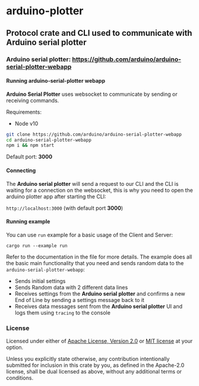 # arduino-plotter
## Protocol crate and CLI used to communicate with Arduino serial plotter

### Arduino serial plotter: https://github.com/arduino/arduino-serial-plotter-webapp


#### Running arduino-serial-plotter webapp

**Arduino Serial Plotter** uses websocket to communicate by sending or receiving commands.

Requirements:
- Node v10

```bash
git clone https://github.com/arduino/arduino-serial-plotter-webapp
cd arduino-serial-plotter-webapp
npm i && npm start
```

Default port: **3000**

#### Connecting

The **Arduino serial plotter** will send a request to our CLI and the CLI is waiting for a connection on the websocket, this is why you need to open the arduino plotter app after starting the CLI:

`http://localhost:3000` (with default port **3000**)

#### Running example
You can use `run` example for a basic usage of the Client and Server:


`cargo run --example run`

Refer to the documentation in the file for more details.
The example does all the basic main functionality that you need and sends
random data to the `arduino-serial-plotter-webapp`:

- Sends initial settings
- Sends Random data with 2 different data lines
- Receives settings from the **Arduino serial plotter** and confirms a new End of Line by sending a settings message back to it
- Receives data messages sent from the **Arduino serial plotter** UI and logs them using `tracing` to the console

### License
Licensed under either of [Apache License, Version 2.0](./LICENSE-APACHE) or [MIT license](./LICENSE-MIT) at your option.

Unless you explicitly state otherwise, any contribution intentionally submitted for inclusion in this crate by you, as defined in the Apache-2.0 license, shall be dual licensed as above, without any additional terms or conditions. 